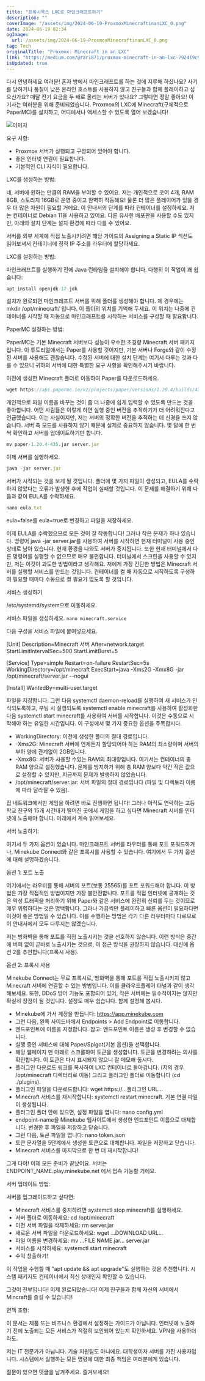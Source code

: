 ```yaml
---
title: "프록시목스 LXC로 마인크래프트하기"
description: ""
coverImage: "/assets/img/2024-06-19-ProxmoxMinecraftinanLXC_0.png"
date: 2024-06-19 02:34
ogImage:
  url: /assets/img/2024-06-19-ProxmoxMinecraftinanLXC_0.png
tag: Tech
originalTitle: "Proxmox: Minecraft in an LXC"
link: "https://medium.com/@rar1871/proxmox-minecraft-in-an-lxc-792419c93b16"
isUpdated: true
---
```


다시 안녕하세요 여러분! 혼자 방에서 마인크래프트를 하는 것에 지루해 하셨나요? 사기를 당하거나 품질이 낮은 온라인 호스트를 사용하지 않고 친구들과 함께 플레이하고 싶으신가요? 매달 전기 요금을 두 배로 올리는 서버가 있나요? 그렇다면 정말 좋아요! 이 기사는 여러분을 위해 준비되었습니다. Proxmox의 LXC에 Minecraft(구체적으로 PaperMC)를 설치하고, 어디에서나 액세스할 수 있도록 열어 보겠습니다!

![이미지](/assets/img/2024-06-19-ProxmoxMinecraftinanLXC_0.png)

요구 사항:

- Proxmox 서버가 실행되고 구성되어 있어야 합니다.
- 좋은 인터넷 연결이 필요합니다.
- 기본적인 CLI 지식이 필요합니다.

<!-- cozy-coder - 수평 -->

<ins class="adsbygoogle"
     style="display:block"
     data-ad-client="ca-pub-4877378276818686"
     data-ad-slot="1107185301"
     data-ad-format="auto"
     data-full-width-responsive="true"></ins>

<script>
     (adsbygoogle = window.adsbygoogle || []).push({});
</script>

LXC를 생성하는 방법:

네, 서버에 원하는 만큼의 RAM을 부여할 수 있어요. 저는 개인적으로 코어 4개, RAM 8GB, 스토리지 16GB로 운영 중이고 완벽히 작동해요! 물론 더 많은 플레이어가 있을 경우 더 많은 자원이 필요할 거에요. 이 안내서의 단계를 따라 컨테이너를 설정하세요. 저는 컨테이너로 Debian 11을 사용하고 있어요. 다른 유사한 배포판을 사용할 수도 있지만, 아래의 설치 단계는 설치 환경에 따라 다를 수 있어요.

서버를 외부 세계에 직접 노출시키려면 해당 가이드의 Assigning a Static IP 섹션도 읽어보셔서 컨테이너에 정적 IP 주소를 라우터에 할당하세요.

<!-- cozy-coder - 수평 -->

<ins class="adsbygoogle"
     style="display:block"
     data-ad-client="ca-pub-4877378276818686"
     data-ad-slot="1107185301"
     data-ad-format="auto"
     data-full-width-responsive="true"></ins>

<script>
     (adsbygoogle = window.adsbygoogle || []).push({});
</script>

LXC를 설정하는 방법:

마인크래프트를 실행하기 전에 Java 런타임을 설치해야 합니다. 다행히 이 작업이 꽤 쉽습니다:

```js
apt install openjdk-17-jdk
```

설치가 완료되면 마인크래프트 서버를 위해 폴더를 생성해야 합니다. 제 경우에는 mkdir /opt/minecraft/ 입니다. 이 폴더의 위치를 기억해 두세요. 이 위치는 나중에 컨테이너를 시작할 때 자동으로 마인크래프트를 시작하는 서비스를 구성할 때 필요합니다.

<!-- cozy-coder - 수평 -->

<ins class="adsbygoogle"
     style="display:block"
     data-ad-client="ca-pub-4877378276818686"
     data-ad-slot="1107185301"
     data-ad-format="auto"
     data-full-width-responsive="true"></ins>

<script>
     (adsbygoogle = window.adsbygoogle || []).push({});
</script>

PaperMC 설정하는 방법:

PaperMC는 기본 Minecraft 서버보다 성능이 우수한 초경량 Minecraft 서버 패키지입니다. 이 튜토리얼에서는 Paper를 사용할 것이지만, 기본 서버나 Forge와 같이 수정된 서버를 사용해도 괜찮습니다. 수정된 서버에 대한 설치 단계는 여기서 다루는 것과 다를 수 있으니 귀하의 서버에 대한 특별한 요구 사항을 확인해주시기 바랍니다.

이전에 생성한 Minecraft 폴더로 이동하여 Paper를 다운로드하세요.

```js
wget https://api.papermc.io/v2/projects/paper/versions/1.20.4/builds/435/downloads/paper-1.20.4-435.jar
```

<!-- cozy-coder - 수평 -->

<ins class="adsbygoogle"
     style="display:block"
     data-ad-client="ca-pub-4877378276818686"
     data-ad-slot="1107185301"
     data-ad-format="auto"
     data-full-width-responsive="true"></ins>

<script>
     (adsbygoogle = window.adsbygoogle || []).push({});
</script>

개인적으로 파일 이름을 바꾸는 것이 좀 더 나중에 쉽게 입력할 수 있도록 만드는 것을 좋아합니다. 어떤 사람들은 이렇게 하면 실행 중인 버전을 추적하기가 더 어려워진다고 언급했습니다. 이는 사실이지만, 저는 서버의 정확한 버전을 추적하는 데 신경을 쓰지 않습니다. 서버 측 모드를 사용하지 않기 때문에 실제로 중요하지 않습니다. 몇 달에 한 번씩 확인하고 서버를 업데이트하기만 합니다.

```js
mv paper-1.20.4-435.jar server.jar
```

이제 서버를 실행하세요.

```js
java -jar server.jar
```

<!-- cozy-coder - 수평 -->

<ins class="adsbygoogle"
     style="display:block"
     data-ad-client="ca-pub-4877378276818686"
     data-ad-slot="1107185301"
     data-ad-format="auto"
     data-full-width-responsive="true"></ins>

<script>
     (adsbygoogle = window.adsbygoogle || []).push({});
</script>

서버가 시작되는 것을 보게 될 것입니다. 폴더에 몇 가지 파일이 생성되고, EULA를 수락하지 않았다는 오류가 발생한 후에 작업이 실패할 것입니다. 이 문제를 해결하기 위해 다음과 같이 EULA를 수락하세요.

```js
nano eula.txt
```

eula=false를 eula=true로 변경하고 파일을 저장하세요.

이제 EULA를 수락했으므로 모든 것이 잘 작동합니다! 그러나 작은 문제가 하나 있습니다. 명령어 java -jar server.jar를 사용하여 서버를 시작하면 현재 터미널이 사용 중인 상태로 남아 있습니다. 현재 환경을 나와도 서버가 중지됩니다. 또한 현재 터미널에서 다른 명령어를 실행할 수 없으므로 매우 불편합니다. 터미널에서 스크린을 사용할 수 있지만, 저는 이것이 과도한 방법이라고 생각해요. 저에게 가장 간단한 방법은 Minecraft 서버를 실행할 서비스를 만드는 것입니다. 컨테이너를 켤 때 자동으로 시작하도록 구성하여 필요할 때마다 수동으로 켤 필요가 없도록 할 것입니다.

<!-- cozy-coder - 수평 -->

<ins class="adsbygoogle"
     style="display:block"
     data-ad-client="ca-pub-4877378276818686"
     data-ad-slot="1107185301"
     data-ad-format="auto"
     data-full-width-responsive="true"></ins>

<script>
     (adsbygoogle = window.adsbygoogle || []).push({});
</script>

서비스 생성하기

/etc/systemd/system으로 이동하세요.

서비스 파일을 생성하세요. `nano minecraft.service`

다음 구성을 서비스 파일에 붙여넣으세요.

<!-- cozy-coder - 수평 -->

<ins class="adsbygoogle"
     style="display:block"
     data-ad-client="ca-pub-4877378276818686"
     data-ad-slot="1107185301"
     data-ad-format="auto"
     data-full-width-responsive="true"></ins>

<script>
     (adsbygoogle = window.adsbygoogle || []).push({});
</script>

[Unit]
Description=Minecraft 서버
After=network.target
StartLimitIntervalSec=500
StartLimitBurst=5

[Service]
Type=simple
Restart=on-failure
RestartSec=5s
WorkingDirectory=/opt/minecraft
ExecStart=java -Xms2G -Xmx8G -jar /opt/minecraft/server.jar --nogui

[Install]
WantedBy=multi-user.target

파일을 저장합니다. 그런 다음 systemctl daemon-reload를 실행하여 새 서비스가 인식되도록하고, 부팅 시 실행되도록 systemctl enable minecraft를 사용하여 활성화한 다음 systemctl start minecraft를 사용하여 서버를 시작합니다. 이것은 수동으로 시작해야 하는 유일한 시간입니다. 이 구성에서 몇 가지 중요한 옵션을 주목합시다.

- WorkingDirectory: 이전에 생성한 폴더의 절대 경로입니다.
- -Xms2G: Minecraft 서버에 언제든지 할당되어야 하는 RAM의 최소량이며 서버의 부하 양에 관계없이 2GB입니다.
- -Xmx8G: 서버가 사용할 수있는 RAM의 최대량입니다. 여기서는 컨테이너의 총 RAM 양으로 설정했습니다. 문제를 방지하기 위해 총 RAM 양보다 약간 작은 값으로 설정할 수 있지만, 지금까지 문제가 발생하지 않았습니다.
- /opt/minecraft/server.jar: 서버 파일의 절대 경로입니다 (파일 및 디렉토리 이름에 따라 달라질 수 있음).

집 네트워크에서만 게임을 하려면 바로 진행하면 됩니다! 그러나 아직도 연락하는 고등학교 친구와 15개 시간대가 떨어진 곳에서 게임을 하고 싶다면 Minecraft 서버를 인터넷에 노출해야 합니다. 아래에서 계속 읽어보세요.

<!-- cozy-coder - 수평 -->

<ins class="adsbygoogle"
     style="display:block"
     data-ad-client="ca-pub-4877378276818686"
     data-ad-slot="1107185301"
     data-ad-format="auto"
     data-full-width-responsive="true"></ins>

<script>
     (adsbygoogle = window.adsbygoogle || []).push({});
</script>

서버 노출하기:

여기서 두 가지 옵션이 있습니다. 마인크래프트 서버를 라우터를 통해 포트 포워드하거나, Minekube Connect와 같은 프록시를 사용할 수 있습니다. 여기에서 두 가지 옵션에 대해 설명하겠습니다.

옵션 1: 포트 노출

여기에서는 라우터를 통해 서버의 포트(보통 25565)를 포트 포워드해야 합니다. 이 방법은 가장 직접적인 방법이지만 가장 불안전합니다. 포트를 직접 인터넷에 공개하는 것은 악성 트래픽을 처리하기 위해 Paper와 같은 서비스에 완전히 신뢰를 두는 것이므로 매우 위험하다는 것은 명백합니다. 그러나 가끔씩만 플레이하고 빠른 옵션이 필요하다면 이것이 좋은 방법일 수 있습니다. 이를 수행하는 방법은 각기 다른 라우터마다 다르므로 이 안내서에서 모두 다루지는 않겠습니다.

<!-- cozy-coder - 수평 -->

<ins class="adsbygoogle"
     style="display:block"
     data-ad-client="ca-pub-4877378276818686"
     data-ad-slot="1107185301"
     data-ad-format="auto"
     data-full-width-responsive="true"></ins>

<script>
     (adsbygoogle = window.adsbygoogle || []).push({});
</script>

저는 방화벽을 통해 포트를 직접 노출시키는 것을 선호하지 않습니다. 이런 방식은 중간에 버퍼 없이 곧바로 노출시키는 것으로, 이 접근 방식을 권장하지 않습니다. 대신에 옵션 2를 추천합니다(프록시 사용).

옵션 2: 프록시 사용

Minekube Connect는 무료 프록시로, 방화벽을 통해 포트를 직접 노출시키지 않고 Minecraft 서버에 연결할 수 있는 방법입니다. 이를 클라우드플레어 터널과 같이 생각해보세요. 또한, DDoS 방어 기능도 포함되어 있어, 작은 서버에는 필수적이지는 않지만 확실히 장점이 될 것입니다. 설정도 매우 쉽습니다. 함께 설정해 봅시다.

- Minekube에 가서 계정을 만듭니다: https://app.minekube.com
- 그런 다음, 왼쪽 사이드바에서 Endpoints > Add Endpoint로 이동합니다.
- 엔드포인트에 이름을 지정합니다. 참고: 엔드포인트 이름은 생성 후 변경할 수 없습니다.
- 실행 중인 서비스에 대해 Paper/Spigot(기본 옵션)을 선택합니다.
- 해당 웹페이지 맨 아래로 스크롤하여 토큰을 생성합니다. 토큰을 변경하려는 의사를 확인합니다. 이 토큰은 다시 표시되지 않으니 잘 메모해 둡시다.
- 플러그인 다운로드 링크를 복사하여 LXC 컨테이너로 돌아갑니다. (저의 경우 /opt/minecraft 디렉터리로 이동) 그리고 플러그인 폴더로 이동합니다 (cd ./plugins).
- 플러그인 파일을 다운로드합니다: wget https://...플러그인 URL...
- Minecraft 서비스를 재시작합니다: systemctl restart minecraft. 기본 연결 파일이 생성됩니다.
- 플러그인 폴더 안에 있으면, 설정 파일을 엽니다: nano config.yml
- endpoint-name을 Minekube 웹사이트에서 생성한 엔드포인트 이름으로 대체합니다. 변경한 후 파일을 저장하고 닫습니다.
- 그런 다음, 토큰 파일을 엽니다: nano token.json
- 토큰 문자열을 5단계에서 생성한 토큰으로 대체합니다. 파일을 저장하고 닫습니다.
- Minecraft 서비스를 마지막으로 한 번 더 재시작합니다!

<!-- cozy-coder - 수평 -->

<ins class="adsbygoogle"
     style="display:block"
     data-ad-client="ca-pub-4877378276818686"
     data-ad-slot="1107185301"
     data-ad-format="auto"
     data-full-width-responsive="true"></ins>

<script>
     (adsbygoogle = window.adsbygoogle || []).push({});
</script>

그게 다야! 이제 모든 준비가 끝났어요. 서버는 ENDPOINT_NAME.play.minekube.net 에서 접속 가능할 거에요.

서버 업데이트 방법:

서버를 업그레이드하고 싶다면:

- Minecraft 서비스를 중지하려면 systemctl stop minecraft를 실행하세요.
- 서버 폴더로 이동하세요: cd /opt/minecraft
- 이전 서버 파일을 삭제하세요: rm server.jar
- 새로운 서버 파일을 다운로드하세요: wget ...DOWNLOAD URL...
- 파일 이름을 변경하세요: mv ...FILE NAME.jar... server.jar
- 서비스를 시작하세요: systemctl start minecraft
- 수익 창출하기!

<!-- cozy-coder - 수평 -->

<ins class="adsbygoogle"
     style="display:block"
     data-ad-client="ca-pub-4877378276818686"
     data-ad-slot="1107185301"
     data-ad-format="auto"
     data-full-width-responsive="true"></ins>

<script>
     (adsbygoogle = window.adsbygoogle || []).push({});
</script>

이 작업을 수행할 때 "apt update && apt upgrade"도 실행하는 것을 추천합니다. 시스템 패키지도 컨테이너에서 최신 상태인지 확인할 수 있습니다.

그것이 전부입니다! 이제 완료되었습니다! 이제 친구들과 함께 자신의 서버에서 Mincraft를 즐길 수 있습니다!

면책 조항:

이 문서는 제품 또는 비즈니스 환경에서 설정하는 가이드가 아닙니다. 인터넷에 노출하기 전에 노출되는 모든 서비스가 적절히 보안되어 있는지 확인하세요. VPN을 사용하더라도.

<!-- cozy-coder - 수평 -->

<ins class="adsbygoogle"
     style="display:block"
     data-ad-client="ca-pub-4877378276818686"
     data-ad-slot="1107185301"
     data-ad-format="auto"
     data-full-width-responsive="true"></ins>

<script>
     (adsbygoogle = window.adsbygoogle || []).push({});
</script>

저는 IT 전문가가 아닙니다. 기술 지원팀도 아니에요. 대학생이자 서버를 가진 사용자입니다. 시스템에서 실행하는 모든 명령에 대한 최종 책임은 여러분에게 있습니다.

질문이 있으면 댓글을 남겨주세요. 즐겨보세요!
